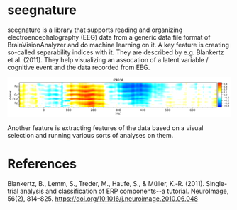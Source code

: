 # seegnature
seegnature is a library that supports reading and organizing electroencephalography (EEG) data from a generic data file format of BrainVisionAnalyzer and do machine learning on it. A key feature is creating so-called separability indices with it. They are described by e.g. Blankertz et al. (2011). They help visualizing an assocation of a latent variable / cognitive event and the data recorded from EEG.

![Separability index](media/example.png?raw=true "Example of separability index")

Another feature is extracting features of the data based on a visual selection and running various sorts of analyses on them.
# References
Blankertz, B., Lemm, S., Treder, M., Haufe, S., & Müller, K.‑R. (2011). Single-trial analysis and classification of ERP components--a tutorial. NeuroImage, 56(2), 814–825. https://doi.org/10.1016/j.neuroimage.2010.06.048